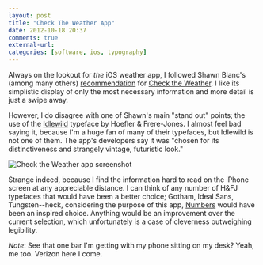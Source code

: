 ```yaml
---
layout: post
title: "Check The Weather App"
date: 2012-10-18 20:37
comments: true
external-url: 
categories: [software, ios, typography]
---
```

Always on the lookout for *the* iOS weather app, I followed Shawn Blanc's (among many others) [recommendation][1] for [Check the Weather][2]. I like its simplistic display of only the most necessary information and more detail is just a swipe away.

However, I do disagree with one of Shawn's main "stand out" points; the use of the [Idlewild][3] typeface by Hoefler & Frere-Jones. I almost feel bad saying it, because I'm a huge fan of many of their typefaces, but Idlewild is not one of them. The app's developers say it was  "chosen for its distinctiveness and strangely vintage, futuristic look." 

<img src="/images/weatherapp.jpg" alt="Check the Weather app screenshot">

Strange indeed, because I find the information hard to read on the iPhone screen at any appreciable distance. I can think of any number of H&FJ typefaces that would have been a better choice; Gotham, Ideal Sans, Tungsten--heck, considering the purpose of this app, [Numbers][4] would have been an inspired choice. Anything would be an improvement over the current selection, which unfortunately is a case of cleverness outweighing legibility.

*Note*: See that one bar I'm getting with my phone sitting on my desk? Yeah, me too. Verizon here I come.

[1]: http://shawnblanc.net/2012/10/check-the-weather-app/
[2]: http://checktheweather.co/
[3]: http://www.typography.com/fonts/font_overview.php?productLineID=100043
[4]: http://www.typography.com/fonts/font_overview.php?productLineID=100018&path=head
